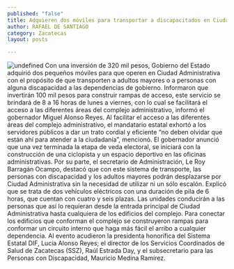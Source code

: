 ```yaml
---
published: "false"
title: Adquieren dos móviles para transportar a discapacitados en Ciudad Administrativa
author: RAFAEL DE SANTIAGO
category: Zacatecas
layout: posts

---
```


![undefined](http://i.imgur.com/XmAzfLQm.jpg)
Con una inversión de 320 mil pesos, Gobierno del Estado adquirió dos pequeños móviles para que operen en Ciudad Administrativa con el propósito de que transporten a adultos mayores o a personas con alguna discapacidad a las dependencias de gobierno.
Informaron que invertirán 100 mil pesos para construir rampas de acceso, este servicio se brindará de 8 a 16 horas de lunes a viernes, con lo cual se facilitará el acceso a las diferentes áreas del complejo administrativo, informó el gobernador Miguel Alonso Reyes.
Al facilitar el acceso a las diferentes áreas del complejo administrativo, el mandatario estatal exhortó a los servidores públicos a dar un trato cordial y eficiente “no deben olvidar que están ahí para atender a la ciudadanía”, mencionó.
El gobernador anunció que una vez terminada la etapa de veda electoral, se iniciará con la construcción de una ciclopista y un espacio deportivo en las oficinas administrativas.
Por su parte, el secretario de Administración, Le Roy Barragán Ocampo, destacó que con este sistema de transporte, las personas con discapacidad y los adultos mayores podrán desplazarse por Ciudad Administrativa sin la necesidad de utilizar ni un sólo escalón.
Explicó que se trata de dos vehículos eléctricos con una duración de pila de 6 horas, que cuentan con cuatro y seis plazas.
Las unidades conducirán a las personas que así lo requieran desde la entrada principal de Ciudad Administrativa hasta cualquiera de los edificios del complejo. Para conectar los edificios que conforman el complejo se construyeron rampas para conformar un circuito interno que haga más fácil el arribo a cualquier dependencia.
Al evento acudieron la presidenta honorífica del Sistema Estatal DIF, Lucía Alonso Reyes; el director de los Servicios Coordinados de Salud de Zacatecas (SSZ), Raúl Estrada Day, y el subsecretario para las Personas con Discapacidad, Mauricio Medina Ramírez.
